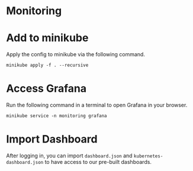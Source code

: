 # Monitoring

# Add to minikube

Apply the config to minikube via the following command.
```shell
minikube apply -f . --recursive
```

# Access Grafana

Run the following command in a terminal to open Grafana in your browser.
```shell
minikube service -n monitoring grafana
```

# Import Dashboard

After logging in, you can import `dashboard.json` and `kubernetes-dashboard.json` to have access to our pre-built dashboards.